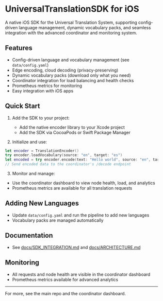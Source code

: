 # UniversalTranslationSDK for iOS

A native iOS SDK for the Universal Translation System, supporting config-driven language management, dynamic vocabulary packs, and seamless integration with the advanced coordinator and monitoring system.

## Features
- Config-driven language and vocabulary management (see `data/config.yaml`)
- Edge encoding, cloud decoding (privacy-preserving)
- Dynamic vocabulary packs (download only what you need)
- Coordinator integration for load balancing and health checks
- Prometheus metrics for monitoring
- Easy integration with iOS apps

## Quick Start

1. Add the SDK to your project:
   - Add the native encoder library to your Xcode project
   - Add the SDK via CocoaPods or Swift Package Manager

2. Initialize and use:
```swift
let encoder = TranslationEncoder()
try encoder.loadVocabulary(source: "en", target: "es")
let encoded = try encoder.encode(text: "Hello world", source: "en", target: "es")
// Send encoded data to the coordinator's /decode endpoint
```

3. Monitor and manage:
- Use the coordinator dashboard to view node health, load, and analytics
- Prometheus metrics are available for all translation requests

## Adding New Languages
- Update `data/config.yaml` and run the pipeline to add new languages
- Vocabulary packs are managed automatically

## Documentation
- See [docs/SDK_INTEGRATION.md](../../docs/SDK_INTEGRATION.md) and [docs/ARCHITECTURE.md](../../docs/ARCHITECTURE.md)

## Monitoring
- All requests and node health are visible in the coordinator dashboard
- Prometheus metrics available for advanced analytics

---

For more, see the main repo and the coordinator dashboard.
